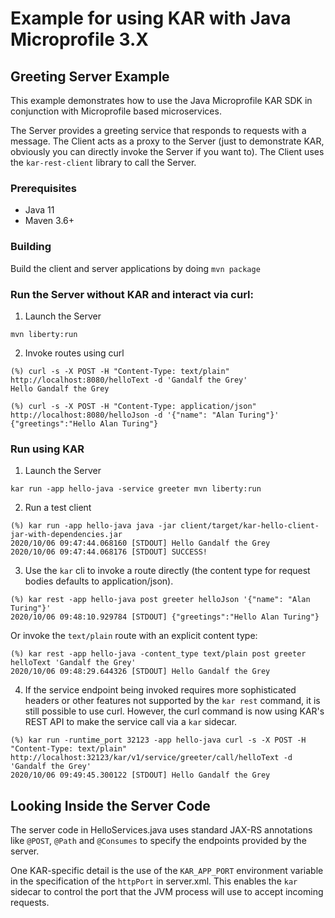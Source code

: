 # Example for using KAR with Java Microprofile 3.X

## Greeting Server Example

This example demonstrates how to use the
Java Microprofile KAR SDK in conjunction with Microprofile based
microservices.

The Server provides a greeting service that responds to requests with
a message.  The Client acts as a proxy to the Server (just to
demonstrate KAR, obviously you can directly invoke the Server if you
want to).  The Client uses the `kar-rest-client` library to call the
Server.

### Prerequisites
- Java 11
- Maven 3.6+

### Building
Build the client and server applications by doing `mvn package`

### Run the Server without KAR and interact via curl:

1. Launch the Server
```shell
mvn liberty:run
```
2. Invoke routes using curl
```shell
(%) curl -s -X POST -H "Content-Type: text/plain" http://localhost:8080/helloText -d 'Gandalf the Grey'
Hello Gandalf the Grey
```
```shell
(%) curl -s -X POST -H "Content-Type: application/json" http://localhost:8080/helloJson -d '{"name": "Alan Turing"}'
{"greetings":"Hello Alan Turing"}
```

### Run using KAR

1. Launch the Server
```shell
kar run -app hello-java -service greeter mvn liberty:run
```

2. Run a test client
```shell
(%) kar run -app hello-java java -jar client/target/kar-hello-client-jar-with-dependencies.jar
2020/10/06 09:47:44.068160 [STDOUT] Hello Gandalf the Grey
2020/10/06 09:47:44.068176 [STDOUT] SUCCESS!
```

3. Use the `kar` cli to invoke a route directly (the content type for request bodies defaults to application/json).
```shell
(%) kar rest -app hello-java post greeter helloJson '{"name": "Alan Turing"}'
2020/10/06 09:48:10.929784 [STDOUT] {"greetings":"Hello Alan Turing"}
```
Or invoke the `text/plain` route with an explicit content type:
```shell
(%) kar rest -app hello-java -content_type text/plain post greeter helloText 'Gandalf the Grey'
2020/10/06 09:48:29.644326 [STDOUT] Hello Gandalf the Grey
```

4. If the service endpoint being invoked requires more sophisticated
headers or other features not supported by the `kar rest` command, it
is still possible to use curl. However, the curl command is now using
KAR's REST API to make the service call via a `kar` sidecar.

```shell
(%) kar run -runtime_port 32123 -app hello-java curl -s -X POST -H "Content-Type: text/plain" http://localhost:32123/kar/v1/service/greeter/call/helloText -d 'Gandalf the Grey'
2020/10/06 09:49:45.300122 [STDOUT] Hello Gandalf the Grey
```

## Looking Inside the Server Code

The server code in HelloServices.java uses standard JAX-RS annotations like `@POST`,
`@Path` and `@Consumes` to specify the endpoints provided by the server.

One KAR-specific detail is the use of the `KAR_APP_PORT` environment variable
in the specification of the `httpPort` in server.xml.  This enables the `kar` sidecar
to control the port that the JVM process will use to accept incoming requests.
